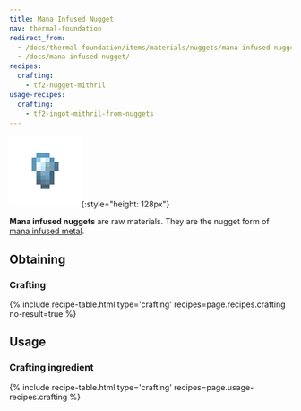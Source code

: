 ```yaml
---
title: Mana Infused Nugget
nav: thermal-foundation
redirect_from:
  - /docs/thermal-foundation/items/materials/nuggets/mana-infused-nugget/
  - /docs/mana-infused-nugget/
recipes:
  crafting:
    - tf2-nugget-mithril
usage-recipes:
  crafting:
    - tf2-ingot-mithril-from-nuggets
---
```


![Mana infused nugget](/assets/images/thermal-foundation/nugget-mithril.png){:style="height: 128px"}


**Mana infused nuggets** are raw materials. They are the nugget form of [mana
infused metal](/docs/thermal-foundation/mana-infused-ingot/).


Obtaining
---------

### Crafting
{% include recipe-table.html type='crafting' recipes=page.recipes.crafting no-result=true %}


Usage
-----

### Crafting ingredient
{% include recipe-table.html type='crafting' recipes=page.usage-recipes.crafting %}
